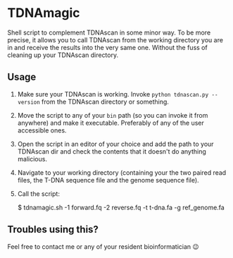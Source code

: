 # TDNAmagic

Shell script to complement TDNAscan in some minor way. To be more precise, it allows you to call TDNAscan from the working directory you are in and receive the results into the very same one. Without the fuss of cleaning up your TDNAscan directory.

## Usage

1. Make sure your TDNAscan is working. Invoke `python tdnascan.py --version` from the TDNAscan directory or something.
2. Move the script to any of your `bin` path (so you can invoke it from anywhere) and make it executable. Preferably of any of the user accessible ones.
3. Open the script in an editor of your choice and add the path to your TDNAscan dir and check the contents that it doesn't do anything malicious.
4. Navigate to your working directory (containing your the two paired read files, the T-DNA sequence file and the genome sequence file).
4. Call the script:

    $ tdnamagic.sh -1 forward.fq -2 reverse.fq -t t-dna.fa -g ref_genome.fa


## Troubles using this?

Feel free to contact me or any of your resident bioinformatician :wink:
